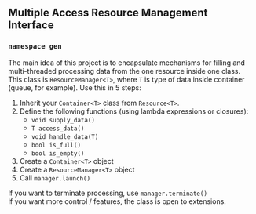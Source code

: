 ## Multiple Access Resource Management Interface

### ```namespace gen```

The main idea of this project is to encapsulate mechanisms for filling and
multi-threaded processing data from the one resource inside one class.
This class is ```ResourceManager<T>```, where ```T``` is type of data
inside container (queue, for example). Use this in 5 steps:  
  1. Inherit your ```Container<T>``` class from ```Resource<T>```.
  2. Define the following functions (using lambda expressions or closures):
     - ```void supply_data()```  
     - ```T access_data()```  
     - ```void handle_data(T)```
     - ```bool is_full()```  
     - ```bool is_empty()```  
  3. Create a ```Container<T>``` object  
  4. Create a ```ResourceManager<T>``` object
  5. Call ```manager.launch()```  

If you want to terminate processing, use ```manager.terminate()```  
If you want more control / features, the class is open to extensions.